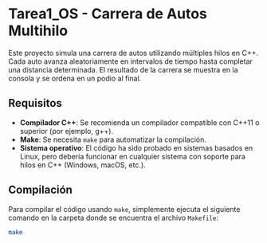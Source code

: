 # Tarea1_OS - Carrera de Autos Multihilo

Este proyecto simula una carrera de autos utilizando múltiples hilos en C++. Cada auto avanza aleatoriamente en intervalos de tiempo hasta completar una distancia determinada. El resultado de la carrera se muestra en la consola y se ordena en un podio al final.

## Requisitos

- **Compilador C++**: Se recomienda un compilador compatible con C++11 o superior (por ejemplo, g++).
- **Make**: Se necesita `make` para automatizar la compilación.
- **Sistema operativo**: El código ha sido probado en sistemas basados en Linux, pero debería funcionar en cualquier sistema con soporte para hilos en C++ (Windows, macOS, etc.).

## Compilación

Para compilar el código usando `make`, simplemente ejecuta el siguiente comando en la carpeta donde se encuentra el archivo `Makefile`:

```bash
make
